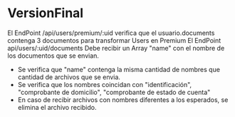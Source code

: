 # VersionFinal

El EndPoint /api/users/premium/:uid verifica que el usuario.documents contenga 3 documentos para transformar Users en Premium
El EndPoint api/users/:uid/documents Debe recibir un Array "name" con el nombre de los documentos que se envian. 
  - Se verifica que "name" contenga la misma cantidad de nombres que cantidad de archivos que se envia.
  - Se verifica que los nombres coincidan con "identificación", "comprobante de domicilio", "comprobante de estado de cuenta"
  - En caso de recibir archivos con nombres diferentes a los esperados, se elimina el archivo recibido.

